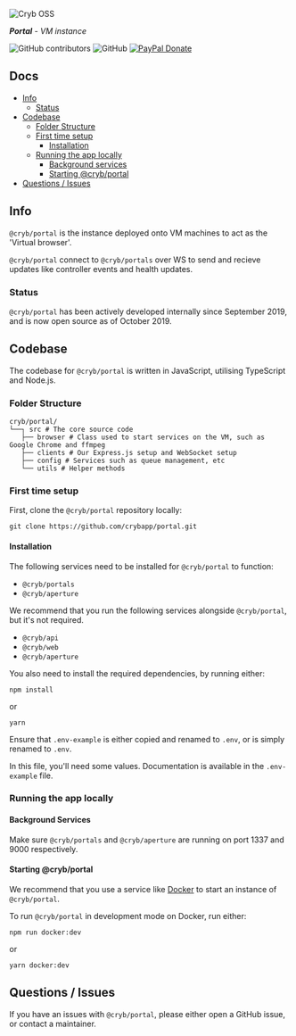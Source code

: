 ![Cryb OSS](.github/portal-icon.png "@cryb/portal Logo")

_**Portal** - VM instance_

![GitHub contributors](https://img.shields.io/github/contributors/crybapp/portal) ![GitHub](https://img.shields.io/github/license/crybapp/portal) [![PayPal Donate](https://img.shields.io/badge/donate-PayPal-blue.svg)](https://paypal.me/williamsthing)

## Docs
* [Info](#info)
    * [Status](#status)
* [Codebase](#codebase)
    * [Folder Structure](#folder-structure)
    * [First time setup](#first-time-setup)
        * [Installation](#installation)
    * [Running the app locally](#running-the-app-locally)
        * [Background services](#background-services)
        * [Starting @cryb/portal](#starting-@cryb/portal)
* [Questions / Issues](#questions-/-issues)

## Info
`@cryb/portal` is the instance deployed onto VM machines to act as the 'Virtual browser'.

`@cryb/portal` connect to `@cryb/portals` over WS to send and recieve updates like controller events and health updates.

### Status
`@cryb/portal` has been actively developed internally since September 2019, and is now open source as of October 2019.

## Codebase
The codebase for `@cryb/portal` is written in JavaScript, utilising TypeScript and Node.js.

### Folder Structure
```
cryb/portal/
└──┐ src # The core source code
   ├── browser # Class used to start services on the VM, such as Google Chrome and ffmpeg
   ├── clients # Our Express.js setup and WebSocket setup
   ├── config # Services such as queue management, etc
   └── utils # Helper methods
```

### First time setup
First, clone the `@cryb/portal` repository locally:

```
git clone https://github.com/crybapp/portal.git
```

#### Installation
The following services need to be installed for `@cryb/portal` to function:

* `@cryb/portals`
* `@cryb/aperture`

We recommend that you run the following services alongside `@cryb/portal`, but it's not required.
* `@cryb/api`
* `@cryb/web`
* `@cryb/aperture`

You also need to install the required dependencies, by running either:

```
npm install
```
or
```
yarn
```

Ensure that `.env-example` is either copied and renamed to `.env`, or is simply renamed to `.env`.

In this file, you'll need some values. Documentation is available in the `.env-example` file.

### Running the app locally

#### Background Services
Make sure `@cryb/portals` and `@cryb/aperture` are running on port 1337 and 9000 respectively.

#### Starting @cryb/portal
We recommend that you use a service like [Docker](https://docker.com) to start an instance of `@cryb/portal`.

To run `@cryb/portal` in development mode on Docker, run either:
```
npm run docker:dev
```
or
```
yarn docker:dev
```

## Questions / Issues

If you have an issues with `@cryb/portal`, please either open a GitHub issue, or contact a maintainer.
